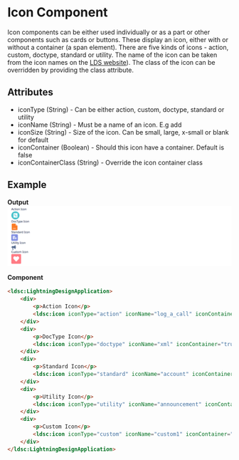 # Icon Component

Icon components can be either used individually or as a part or other components such as cards or buttons. These display an icon, either with or without a container (a span element). There are five kinds of icons - action, custom, doctype, standard or utility. The name of the icon can be taken from the icon names on the [LDS website](http://www.lightningdesignsystem.com/resources/icons/)). The class of the icon can be overridden by providing the class attribute.

## Attributes
- iconType (String) - Can be either action, custom, doctype, standard or utility
- iconName (String) - Must be a name of an icon. E.g add
- iconSize (String) - Size of the icon. Can be small, large, x-small or blank for default
- iconContainer (Boolean) - Should this icon have a container. Default is false
- iconContainerClass (String) - Override the icon container class

## Example

**Output**
![Icon image](images/icon.png)

**Component**
```html
<ldsc:LightningDesignApplication>
    <div>
        <p>Action Icon</p>
        <ldsc:icon iconType="action" iconName="log_a_call" iconContainer="true" iconSize="small"/>
    </div>
    <div>
        <p>DocType Icon</p>
        <ldsc:icon iconType="doctype" iconName="xml" iconContainer="true" />
    </div>
    <div>
        <p>Standard Icon</p>
        <ldsc:icon iconType="standard" iconName="account" iconContainer="true" />
    </div>
    <div>
        <p>Utility Icon</p>
        <ldsc:icon iconType="utility" iconName="announcement" iconContainer="true" iconSize="small" />
    </div>
    <div>
        <p>Custom Icon</p>
        <ldsc:icon iconType="custom" iconName="custom1" iconContainer="true" class="slds-icon slds-icon--large slds-icon-custom-1"/>
    </div>
</ldsc:LightningDesignApplication>
```
